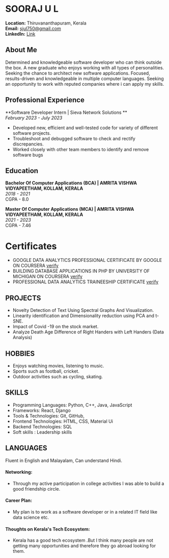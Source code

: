 # SOORAJ U L

**Location:** Thiruvananthapuram, Kerala  
**Email:** sjul750@gmail.com  
**LinkedIn:** [Link](www.linkedin.com/in/sooraj-u-l-5a6017165)

## About Me
 Determined and knowledgeable software developer who can think outside the box. A new graduate who enjoys working with all types of personalities. Seeking the chance to architect new software applications. Focused, results-driven and knowledgeable in multiple computer languages. Seeking an opportunity to work with reputed companies where i can apply my skills.
## Professional Experience
**Software Developer Intern | Sieva Network Solutions **  
*February 2023 - July 2023*  
- Developed new, efficient and well-tested code for variety of different software projects.
- Troubleshoot and debugged software to check and rectify discrepancies.
- Worked closely with other team members to identify and remove software bugs

## Education
**Bachelor Of Computer Applications (BCA) | AMRITA VISHWA VIDYAPEETHAM, KOLLAM, KERALA**  
*2018 - 2021*  
CGPA - 8.0

**Master Of Computer Applications (MCA) | AMRITA VISHWA VIDYAPEETHAM, KOLLAM, KERALA**  
*2021 - 2023*  
CGPA - 7.46

# Certificates
- GOOGLE DATA ANALYTICS PROFESSIONAL CERTIFICATE BY GOOGLE ON COURSERA [verify](https://www.credly.com/badges/be1bb955-995c-4f8e-aa1a-cdadc8d55275/public_url)   
- BUILDING DATABASE APPLICATIONS IN PHP BY UNIVERSITY OF MICHIGAN ON COURSERA [verify](https://www.coursera.org/account/accomplishments/certificate/QQ6RAF5Q8PWJ)
- PROFESSIONAL DATA ANALYTICS TRAINEESHIP CERTIFICATE [verify](https://www.dropbox.com/scl/fi/fpyhh5uuti8va5e1683az/Traineeship-MTE-certificate.pdf?rlkey=g3zi65qq9rxa9hzbga36hjw5x&dl=0)


## PROJECTS
- Novelty Detection of Text Using Spectral Graphs And Visualization.
- Linearity identification and Dimensionality reduction using PCA and t-SNE.
- Impact of Covid -19 on the stock market.
- Analyze Death Age Difference of Right Handers with Left Handers (Data Analysis)

## HOBBIES
- Enjoys watching movies, listening to music.
- Sports such as football, cricket.
- Outdoor activities such as cycling, skating.

## SKILLS
- Programming Languages: Python, C++, Java, JavaScript
- Frameworks: React, Django
- Tools & Technologies: Git, GitHub, 
- Frontend Technologies: HTML, CSS, Material Ui
- Backend Technologies: SQL
- Soft skills : Leadership skills

## LANGUAGES
Fluent in English and Malayalam, Can understand Hindi.
  
#### Networking:

- Through my active participation in college activities I was able to build a good friendship circle.
  
#### Career Plan:

- My plan is to work as a software developer or in a related IT field like data science etc.

#### Thoughts on Kerala's Tech Ecosystem:

- Kerala has a good tech ecosystem .But I think many people are not getting many opportunities and therefore they go abroad looking for them.


